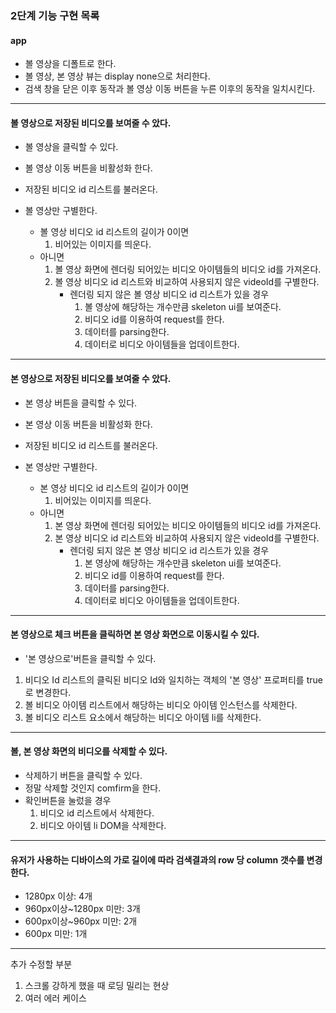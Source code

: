 ### 2단계 기능 구현 목록

#### app

- 볼 영상을 디폴트로 한다.
- 볼 영상, 본 영상 뷰는 display none으로 처리한다.
- 검색 창을 닫은 이후 동작과 볼 영상 이동 버튼을 누른 이후의 동작을 일치시킨다.

---

#### 볼 영상으로 저장된 비디오를 보여줄 수 았다.

- 볼 영상을 클릭할 수 있다.
- 볼 영상 이동 버튼을 비활성화 한다.
- 저장된 비디오 id 리스트를 불러온다.
- 볼 영상만 구별한다.

  - 볼 영상 비디오 id 리스트의 길이가 0이면
    1. 비어있는 이미지를 띄운다.
  - 아니면
    1. 볼 영상 화면에 렌더링 되어있는 비디오 아이템들의 비디오 id를 가져온다.
    2. 볼 영상 비디오 id 리스트와 비교하여 사용되지 않은 videoId를 구별한다.
       - 렌더링 되지 않은 볼 영상 비디오 id 리스트가 있을 경우
         1. 볼 영상에 해당하는 개수만큼 skeleton ui를 보여준다.
         2. 비디오 id를 이용하여 request를 한다.
         3. 데이터를 parsing한다.
         4. 데이터로 비디오 아이템들을 업데이트한다.

---

#### 본 영상으로 저장된 비디오를 보여줄 수 았다.

- 본 영상 버튼을 클릭할 수 있다.
- 본 영상 이동 버튼을 비활성화 한다.
- 저장된 비디오 id 리스트를 불러온다.
- 본 영상만 구별한다.

  - 본 영상 비디오 id 리스트의 길이가 0이면
    1. 비어있는 이미지를 띄운다.
  - 아니면
    1. 본 영상 화면에 렌더링 되어있는 비디오 아이템들의 비디오 id를 가져온다.
    2. 본 영상 비디오 id 리스트와 비교하여 사용되지 않은 videoId를 구별한다.
       - 렌더링 되지 않은 본 영상 비디오 id 리스트가 있을 경우
         1. 본 영상에 해당하는 개수만큼 skeleton ui를 보여준다.
         2. 비디오 id를 이용하여 request를 한다.
         3. 데이터를 parsing한다.
         4. 데이터로 비디오 아이템들을 업데이트한다.

---

#### 본 영상으로 체크 버튼을 클릭하면 본 영상 화면으로 이동시킬 수 있다.

- '본 영상으로'버튼을 클릭할 수 있다.

1. 비디오 Id 리스트의 클릭된 비디오 Id와 일치하는 객체의 '본 영상' 프로퍼티를 true로 변경한다.
2. 볼 비디오 아이템 리스트에서 해당하는 비디오 아이템 인스턴스를 삭제한다.
3. 볼 비디오 리스트 요소에서 해당하는 비디오 아이템 li를 삭제한다.

---

#### 볼, 본 영상 화면의 비디오를 삭제할 수 있다.

- 삭제하기 버튼을 클릭할 수 있다.
- 정말 삭제할 것인지 comfirm을 한다.
- 확인버튼을 눌렀을 경우
  1. 비디오 id 리스트에서 삭제한다.
  2. 비디오 아이템 li DOM을 삭제한다.

---

#### 유저가 사용하는 디바이스의 가로 길이에 따라 검색결과의 row 당 column 갯수를 변경한다.

- 1280px 이상: 4개
- 960px이상~1280px 미만: 3개
- 600px이상~960px 미만: 2개
- 600px 미만: 1개

---

추가 수정할 부분

1. 스크롤 강하게 했을 때 로딩 밀리는 현상
2. 여러 에러 케이스
